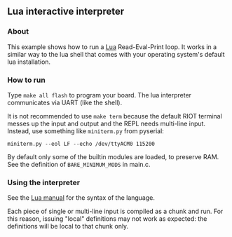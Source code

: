## Lua interactive interpreter

### About

This example shows how to run a [Lua](https://www.lua.org/) Read-Eval-Print loop.
It works in a similar way to the lua shell that comes with your operating
system's default lua installation.


### How to run

Type `make all flash` to program your board. The lua interpreter communicates
via UART (like the shell).

It is not recommended to use `make term` because the default RIOT terminal messes
up the input and output and the REPL needs multi-line input. Instead, use something
like `miniterm.py` from pyserial:

```
miniterm.py --eol LF --echo /dev/ttyACM0 115200
```

By default only some of the builtin modules are loaded, to preserve RAM. See
the definition of `BARE_MINIMUM_MODS` in main.c.

### Using the interpreter

See the [Lua manual](https://www.lua.org/manual/5.3/) for the syntax of the language.

Each piece of single or multi-line input is compiled as a chunk and run. For this
reason, issuing "local" definitions may not work as expected: the definitions
will be local to that chunk only.
